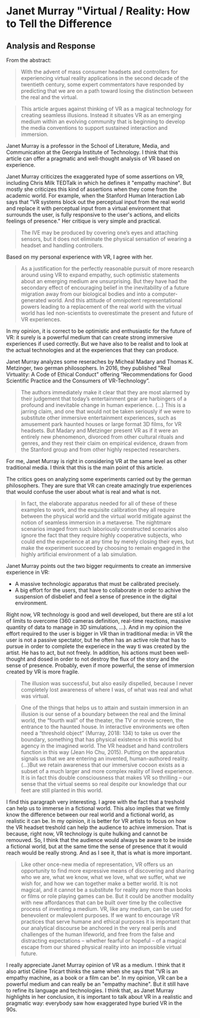 # Janet Murray "Virtual / Reality: How to Tell the Difference
## Analysis and Response

From the abstract:
>With the advent of mass consumer headsets and controllers for experiencing virtual reality 
applications in the second decade of the twentieth century, some expert commentators have 
responded by predicting that we are on a path toward losing the distinction between the real and 
the virtual.

>This article argues against thinking of VR as a magical technology 
for creating seamless illusions. Instead it situates VR as an emerging medium within an evolving 
community that is beginning to develop the media conventions to support sustained interaction 
and immersion.

Janet Murray is a professor in the School of Literature, Media, and Communication at the Georgia Institute of Technology. I think that this article can offer a pragmatic and 
well-thought analysis of VR based on experience.

Janet Murray criticizes the exaggerated hype of some assertions on VR, including Chris Milk TEDTalk in which he defines it "empathy machine".
But mostly she criticizes this kind of assertions when they come from the academic world. For example, when the Stanford Human Interaction Lab says that "VR systems block out
the perceptual input from the real world and replace it with perceptual input from a virtual environment that surrounds the user, is fully responsive to the user's actions,
and elicits feelings of presence."
Her critique is very simple and practical.
>The IVE may be produced by covering one’s eyes and attaching sensors, but it does not 
eliminate the physical sensation of wearing a headset and handling controllers.

Based on my personal experience with VR, I agree with her.

>As a justification for the perfectly reasonable pursuit of more research around using VR to 
expand empathy, such optimistic statements about an emerging medium are unsurprising. But 
they have had the secondary effect of encouraging belief in the inevitability of a future migration 
away from our biological bodies and into a computer-generated world. And this attitude of 
omnipotent representational powers leading to a replacement of the real world with the virtual 
world has led non-scientists to overestimate the present and future of VR experiences.

In my opinion, it is correct to be optimistic and enthusiastic for the future of VR: it surely is a powerful medium that can create strong immersive experiences if used correctly.
But we have also to be realist and to look at the actual technologies and at the experiences that they can produce.

Janet Murray analyzes some reseraches by Micheal Madary and Thomas K. Metzinger, two german philosophers. In 2016, they published "Real Virtuality: A Code of 
Ethical Conduct” offering “Recommendations for Good Scientific Practice and the Consumers of VR-Technology”.
>The authors immediately make it clear that they are most alarmed by their judgement that today’s entertainment gear are harbingers of a profound and inevitable change
>in human experience. (...) 
>This is a jarring claim, and one that would not be taken seriously if we were to substitute other 
immersive entertainment experiences, such as amusement park haunted houses or large format 
3D films, for VR headsets. But Madary and Metzinger present VR as if it were an entirely new 
phenomenon, divorced from other cultural rituals and genres, and they rest their claim on
empirical evidence, drawn from the Stanford group and from other highly respected researchers.

For me, Janet Murray is right in considering VR at the same level as other traditional media. I think that this is the main point of this article.

The critics goes on analyzing some experiments carried out by the german philosophers. They are sure that VR can create amazingly true experiences that would confuse the user
about what is real and what is not. 
>In fact, the elaborate apparatus needed for all of these of these examples to work, and the 
exquisite calibration they all require between the physical world and the virtual world mitigate 
against the notion of seamless immersion in a metaverse. The nightmare scenarios imaged from 
such laboriously constructed scenarios also ignore the fact that they require highly cooperative 
subjects, who could end the experience at any time by merely closing their eyes, but make the 
experiment succeed by choosing to remain engaged in the highly artificial environment of a lab 
simulation.

Janet Murray points out the two bigger requirments to create an immersive experience in VR:
- A massive technologic apparatus that must be calibrated precisely.
- A big effort for the users, that have to collaborate in order to achive the suspension of disbelief and feel a sense of presence in the digital environment.

Right now, VR technology is good and well developed, but there are stil a lot of limits to overcome (360 cameras definition, real-time reactions, massive quantity of data to manage
in 3D simulations, ...).
And in my opinion the effort required to the user is bigger in VR than in traditional media: in VR the user is not a passive spectator, but he often has an active role that has to 
pursue in order to complete the experiece in the way ti was created by the artist. He has to act, but not freely. In addition, his actions must been well-thought and dosed in
order to not destroy the flux of the story and the sense of presence. Probably, even if more powerful, the sense of immersion created by VR is more fragile.
>The illusion was successful, but also easily dispelled, because I 
never completely lost awareness of where I was, of what was real and what was virtual.

>One of the things that helps 
us to attain and sustain immersion in an illusion is our sense of a boundary between the real and 
the liminal world, the “fourth wall” of the theater, the TV or movie screen, the entrance to the 
haunted house. In interactive environments we often need a “threshold object” (Murray, 2018: 134) to take us over the boundary, something that has physical existence in this world but agency 
in the imagined world. The VR headset and hand controllers function in this way (Jean Ho Chu, 
2015). Putting on the apparatus signals us that we are entering an invented, human-authored 
reality.(...)But we retain awareness 
that our immersive cocoon exists as a subset of a much larger and more complex reality of lived 
experience. It is in fact this double consciousness that makes VR so thrilling – our sense that the 
virtual seems so real despite our knowledge that our feet are still planted in this world.

I find this paragraph very interesting. I agree with the fact that a treshold can help us to immerse in a fictional world. This also implies that we firmly know the difference
between our real world and a fictional world, as realistic it can be. In my opinion, it is better for VR artists to focus on how the VR headset treshold can help the audience
to achive immersion. That is because, right now, VR technology is quite hulking and cannot be remouved. So, I think that the audience would always be aware to be inside a 
fictional world, but at the same time the sense of presence that it would reach would be really strong. And as I see it, that is what is more important.

>Like other once-new media of representation, VR offers us an opportunity to find more 
expressive means of discovering and sharing who we are, what we know, what we love, what we 
suffer, what we wish for, and how we can together make a better world. It is not magical, and it 
cannot be a substitute for reality any more than books or films or role playing games can be. But 
it could be another modality with new affordances that can be built over time by the collective 
process of inventing a medium. VR, like any medium, can be used for benevolent or malevolent 
purposes. If we want to encourage VR practices that serve humane and ethical purposes it is 
important that our analytical discourse be anchored in the very real perils and challenges of the 
human lifeworld, and free from the false and distracting expectations – whether fearful or 
hopeful – of a magical escape from our shared physical reality into an impossible virtual future.

I really appreciate Janet Murray opinion of VR as a medium. I think that it also artist Céline Tricart thinks the same when she says that "VR is an empathy machine, as a book or
a film can be".
In my opinion, VR can be a powerful medium and can really be an "empathy machine". But it still have to refine its language and technologies.
I think that, as Janet Murray highlights in her conclusion, it is important to talk about VR in a realistic and pragmatic way: everybody saw how exaggerated hype buried VR in the 90s.



